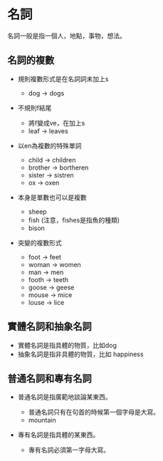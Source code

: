 # 名詞
  名詞一般是指一個人，地點，事物，想法。     

名詞的複數    
----------------------------------------------------------
- 規則複數形式是在名詞詞未加上s
  - dog -> dogs

- 不規則f結尾
  - 將f變成ve，在加上s    
  - leaf -> leaves

- 以en為複數的特殊單詞
  - child -> children
  - brother -> bortheren
  - sister -> sistren
  - ox -> oxen

- 本身是單數也可以是複數
  - sheep
  - fish (注意，fishes是指魚的種類)
  - bison

- 突變的複數形式
  - foot  -> feet
  - woman -> women
  - man   -> men
  - footh -> teeth
  - goose -> geese
  - mouse -> mice
  - louse -> lice

實體名詞和抽象名詞     
-----------------------------------------------------------
- 實體名詞是指具體的物質，比如dog
- 抽象名詞是指非具體的物質，比如 happiness

普通名詞和專有名詞    
----------------------------------------------------------
- 普通名詞是指廣範地談論某東西。
  - 普通名詞只有在句首的時候第一個字母是大寫。
  - mountain
  
- 專有名詞是指具體的某東西。
  - 專有名詞必須第一字母大寫。
